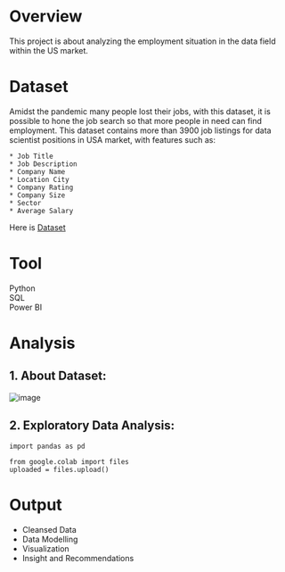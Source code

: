 # Overview
This project is about analyzing the employment situation in the data field within the US market.

# Dataset
Amidst the pandemic many people lost their jobs, with this dataset, it is possible to hone the job search so that more people in need can find employment.
This dataset contains more than 3900 job listings for data scientist positions in USA market, with features such as:

    * Job Title
    * Job Description
    * Company Name
    * Location City
    * Company Rating
    * Company Size
    * Sector
    * Average Salary
Here is <a href="https://www.kaggle.com/datasets/andrewmvd/data-scientist-jobs">Dataset</a>

# Tool
Python<br>
SQL<br>
Power BI

# Analysis
## 1. About Dataset:
![image](https://github.com/LanLTH/Project-1---Data-Jobs/assets/160514942/61bafd0b-7965-4c97-93fd-6b43faee1d3f)
## 2. Exploratory Data Analysis:
```
import pandas as pd

from google.colab import files
uploaded = files.upload()
```
# Output

* Cleansed Data
* Data Modelling
* Visualization
* Insight and Recommendations
